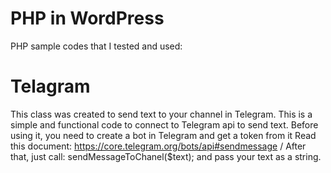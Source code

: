 # PHP in WordPress
PHP sample codes that I tested and used:

# Telagram 
This class was created to send text to your channel in Telegram.
This is a simple and functional code to connect to Telegram api to send text.
Before using it, you need to create a bot in Telegram and get a token from it
Read this document: https://core.telegram.org/bots/api#sendmessage
 / After that, just call:
 sendMessageToChanel($text);
 and pass your text as a string.
